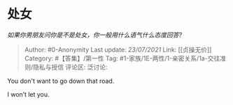 # 处女
*如果你男朋友问你是不是处女，你一般用什么语气什么态度回答?*

> Author: #0-Anonymity
> Last update: *23/07/2021*
> Link: [[贞操无价]]
> Category: #【答集】/第一性
> Tag: #1-家族/1E-两性/1-亲密关系/1a-交往准则/隐私与授信
> 评论区:
> 泛讨论:

You don't want to go down that road.

I won’t let you.
